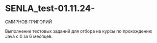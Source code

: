# SENLA_test-01.11.24-

СМИРНОВ ГРИГОРИЙ

Выполнение тестовых заданий для отбора на курсы по прохождению Java c 0 за 6 месяцев.

